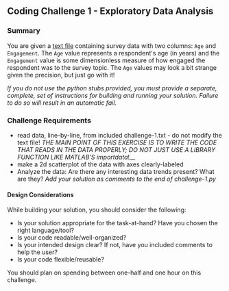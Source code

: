 ## Coding Challenge 1 - Exploratory Data Analysis
### Summary

You are given a [text file](challenge-1.txt) containing survey data with two columns:  `Age` and `Engagement`.  The `Age` value represents a respondent's age (in years) and the `Engagement` value is some dimensionless measure of how engaged the respondent was to the survey topic.  The `Age` values may look a bit strange given the precision, but just go with it! 

_If you do not use the python stubs provided, you must provide a separate,  _complete_, set of instructions for building and running your solution.  Failure to do so will result in an automatic fail._

### Challenge Requirements

* read data, line-by-line, from included challenge-1.txt - do not modify the text file!  _THE MAIN POINT OF THIS EXERCISE IS TO WRITE THE CODE THAT READS IN THE DATA PROPERLY; DO NOT JUST USE A LIBRARY FUNCTION LIKE MATLAB'S importdata_!__
* make a 2d scatterplot of the data with axes clearly-labeled
* Analyze the data: Are there any interesting data trends present?  What are they?  _Add your solution as comments to the end of challenge-1.py_

#### Design Considerations
While building your solution, you should consider the following:

* Is your solution appropriate for the task-at-hand?  Have you chosen the right language/tool?
* Is your code readable/well-organized?
* Is your intended design clear?  If not, have you included comments to help the user?
* Is your code flexible/reusable?

You should plan on spending between one-half and one hour on this challenge.
